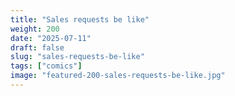 ```yaml
---
title: "Sales requests be like"
weight: 200
date: "2025-07-11"
draft: false
slug: "sales-requests-be-like"
tags: ["comics"]
image: "featured-200-sales-requests-be-like.jpg"
---
```


